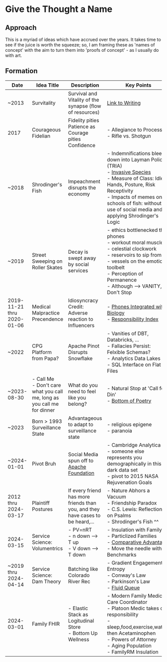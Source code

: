 # Give the Thought a Name

## Approach

This is a myriad of ideas which have accrued over the years. It takes time to see if the juice is worth the squeeze; so, I am framing these as 'names of concept' with the aim to turn them into 'proofs of concept' - as I usually do with art.


## Formation

| Date | Idea Title | Description | Key Points |
|----------|----------|----------|----------|
| ~2013   | Survitality   | Survival and Vitality of the synapse (flow of resources)   | [Link to Writing](https://perrydime.com/survivtality.html)   |
| 2017  | Courageous Fidelian   | Fidelity pities Patience as Courage pities Confidence | - Allegiance to Process<br>- Rifle vs. Shotgun   |
|~2018 | Shrodinger's Fish | Impeachment disrupts the economy | - Indemnifications bleed down into Layman Policies (TRIA)<br>- [Invasive Species](https://perrydime.com/20190529_May_2019_Notes.pdf)<br>- Measure of Class: Idle Hands, Posture, Risk Receptivity<br>- Impacts of memes on schools of fish: without use of social media and applying Shrodinger's Logic |
| ~2019  | Street Sweeping on Roller Skates   | Decay is swept away by social services | - ethics bottlenecked thru phones<br>- workout moral muscle<br>- celestial clockwork<br>- reservoirs to sip from<br>- vessels on the emotional toolbelt<br>- Perception of Permanence<br>- Although --> VANITY, Don't Stop   |
| 2019-11-21 thru 2020-01-06 | Medical Malpractice Precendence | Idiosyncracy Credit: Adverse reaction to Influencers | - [Phones Integrated with Biology](https://perrydime.com/20191121_Phone_Deprivation.pdf)<br>- [Responsibility Index](https://perrydime.com/20210312_Intention_Div_Negligence.pdf) |
|~2022 | CPG Platform from Papa? | Apache Pinot Disrupts Snowflake | - Vanities of DBT, Databricks, ...<br>- Fallacies Persist: Felxible Schemas?<br>- Analytics Data Lakes<br>- SQL Interface on Flat Files |
| ~2023-08-30  | - Call Me<br>- Don't care what you call me, long as you call me for dinner   | What do you need to feel like you belong? | - Natural Stop at 'Call for Din'<br>- [Bottom of Poetry](https://perrydime.com/poetry.html)  |
| ~2023  | Born > 1993 Surveillance State   | Advantageous to adapt to surveillance state | - religious epigene<br>- paranoia   |
| ~2024-01-01  | Pivot Bruh   | Social Media spun off to [Apache Foundation](https://en.wikipedia.org/wiki/List_of_Apache_Software_Foundation_projects) | - Cambridge Analytica<br>- someone else represents you demographically in this dark data set<br>- pivot to 2015 NASA Rejuvenation Goals   |
| 2012 thru 2024-03-17  | Plaintiff Postures   | If every friend has more friends than you, and they have cases to be heard,... | - Nature Abhors a Vacuum<br>- Friendship Paradox<br>- C.S. Lewis: Reflections on Psalms<br>- Shrodinger's Fish ^^   |
| 2024-03-15  | Service Science: Volumentrics   | - PV=nRT<br>- n down --> T up<br>- V down --> T down | - Insulation with FamilyRM<br>- Particlized Families<br>- [Comparative Advantage](https://en.wikipedia.org/wiki/Comparative_advantage)<br>- Move the needle with Benchmarks   |
| ~2019 thru 2024-04-14  | Service Science: Dam Theory   | Batching like Colorado River Rec | - Gradient Engagement Entropy<br>- Conway's Law<br>- Parkinson's Law<br>- [Fluid Queue](https://en.wikipedia.org/wiki/Fluid_queue)   |
| 2024-03-01 | Family FHIR | - Elastic Stack as Logitudinal Store<br>- Bottom Up Wellness | - Modern Family Medic as Care Coordinator<br>- Platoon Medic takes on responsibility<br> - sleep,food,exercise,water? then Acetaminophen<br>- Powers of Attorney<br>- Aging Population<br>- FamilyRM Insulation
